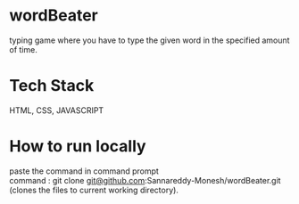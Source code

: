 # wordBeater
typing game where you have to type the given word in the specified amount of time.

# Tech Stack
HTML, CSS, JAVASCRIPT

# How to run locally
paste the command in command prompt                                                                                                                                       
command : git clone git@github.com:Sannareddy-Monesh/wordBeater.git                                                                                                     
(clones the files to current working directory).
